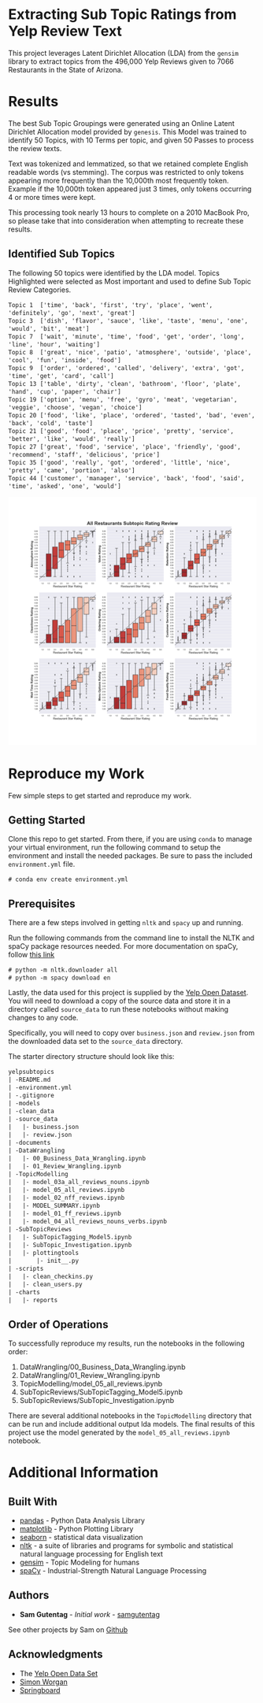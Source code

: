 # Extracting Sub Topic Ratings from Yelp Review Text
This project leverages Latent Dirichlet Allocation (LDA) from the `gensim` library  to extract topics from the 496,000 Yelp Reviews given to 7066 Restaurants in the State of Arizona.

# Results
The best Sub Topic Groupings were generated using an Online Latent Dirichlet Allocation model provided by `genesis`.  This Model was trained to identify 50 Topics, with 10 Terms per topic, and given 50 Passes to process the review texts.

Text was tokenized and lemmatized, so that we retained complete English readable words (vs stemming).  The corpus was restricted to only tokens appearing more frequently than the 10,000th most frequently token.  Example	 if the 10,000th token appeared just 3 times, only tokens occurring 4 or more times were kept.

This processing took nearly 13 hours to complete on a 2010 MacBook Pro, so please take that into consideration when attempting to recreate these results.

## Identified Sub Topics
The following 50 topics were identified by the LDA model.  Topics Highlighted were selected as Most important and used to define Sub Topic Review Categories.

```
Topic 1  ['time', 'back', 'first', 'try', 'place', 'went', 'definitely', 'go', 'next', 'great']
Topic 3  ['dish', 'flavor', 'sauce', 'like', 'taste', 'menu', 'one', 'would', 'bit', 'meat']
Topic 7  ['wait', 'minute', 'time', 'food', 'get', 'order', 'long', 'line', 'hour', 'waiting']
Topic 8  ['great', 'nice', 'patio', 'atmosphere', 'outside', 'place', 'cool', 'fun', 'inside', 'food']
Topic 9  ['order', 'ordered', 'called', 'delivery', 'extra', 'got', 'time', 'get', 'card', 'call']
Topic 13 ['table', 'dirty', 'clean', 'bathroom', 'floor', 'plate', 'hand', 'cup', 'paper', 'chair']
Topic 19 ['option', 'menu', 'free', 'gyro', 'meat', 'vegetarian', 'veggie', 'choose', 'vegan', 'choice']
Topic 20 ['food', 'like', 'place', 'ordered', 'tasted', 'bad', 'even', 'back', 'cold', 'taste']
Topic 21 ['good', 'food', 'place', 'price', 'pretty', 'service', 'better', 'like', 'would', 'really']
Topic 27 ['great', 'food', 'service', 'place', 'friendly', 'good', 'recommend', 'staff', 'delicious', 'price']
Topic 35 ['good', 'really', 'got', 'ordered', 'little', 'nice', 'pretty', 'came', 'portion', 'also']
Topic 44 ['customer', 'manager', 'service', 'back', 'food', 'said', 'time', 'asked', 'one', 'would']
```

![Subtopic Ratings](charts/subtopic_review_all_restaurants.png)



# Reproduce my Work
Few simple steps to get started and reproduce my work.

## Getting Started
Clone this repo to get started.  From there, if you are using `conda` to manage your virtual environment, run the following command to setup the environment and install the needed packages.  Be sure to pass the included `environment.yml` file.

```
# conda env create environment.yml
```

## Prerequisites
There are a few steps involved in getting `nltk` and `spacy`  up and running.

Run the following commands from the command line to install the NLTK and spaCy package resources needed.  For more documentation on spaCy, follow [this link](https://spacy.io/usage/)

```
# python -m nltk.downloader all
# python -m spacy download en
```

Lastly, the data used for this project is supplied by the [Yelp Open Dataset](https://www.yelp.com/dataset).  You will need to download a copy of the source data and store it in a directory called `source_data` to run these notebooks without making changes to any code.

Specifically, you will need to copy over `business.json` and `review.json` from the downloaded data set to the `source_data` directory.

The starter directory structure should look like this:

```
yelpsubtopics
| -README.md
| -environment.yml
| -.gitignore
| -models
| -clean_data
| -source_data
|   |- business.json
|   |- review.json
| -documents
| -DataWrangling
|   |- 00_Business_Data_Wrangling.ipynb
|   |- 01_Review_Wrangling.ipynb
| -TopicModelling
|   |- model_03a_all_reviews_nouns.ipynb
|   |- model_05_all_reviews.ipynb
|   |- model_02_nff_reviews.ipynb
|   |- MODEL_SUMMARY.ipynb
|   |- model_01_ff_reviews.ipynb
|   |- model_04_all_reviews_nouns_verbs.ipynb
| -SubTopicReviews
|   |- SubTopicTagging_Model5.ipynb
|   |- SubTopic_Investigation.ipynb
|   |- plottingtools
|       |- init__.py
| -scripts
|   |- clean_checkins.py
|   |- clean_users.py
| -charts
|   |- reports
```

## Order of Operations
To successfully reproduce my results, run the notebooks in the following order:

1. DataWrangling/00_Business_Data_Wrangling.ipynb
2. DataWrangling/01_Review_Wrangling.ipynb
3. TopicModelling/model_05_all_reviews.ipynb
4. SubTopicReviews/SubTopicTagging_Model5.ipynb
5. SubTopicReviews/SubTopic_Investigation.ipynb

There are several additional notebooks in the `TopicModelling` directory that can be run and include additional output lda models.  The final results of this project use the model generated by the `model_05_all_reviews.ipynb` notebook.

# Additional Information
## Built With
* [pandas](https://pandas.pydata.org) - Python Data Analysis Library
* [matplotlib](https://matplotlib.org) - Python Plotting Library
* [seaborn](https://seaborn.pydata.org) - statistical data visualization
* [nltk](http://www.nltk.org/) - a suite of libraries and programs for symbolic and statistical natural language processing for English text
* [gensim](https://rometools.github.io/rome/) - Topic Modeling for humans
* [spaCy](https://spacy.io) - Industrial-Strength Natural Language Processing

## Authors
* **Sam Gutentag** - *Initial work* - [samgutentag](www.samgutentag.com)

See other projects by Sam on [Github](https://github.com/samgutentag)

## Acknowledgments
* The [Yelp Open Data Set](https://www.yelp.com/dataset)
* [Simon Worgan](https://www.linkedin.com/in/simon-worgan-44613138/)
* [Springboard](www.springboard.com)
